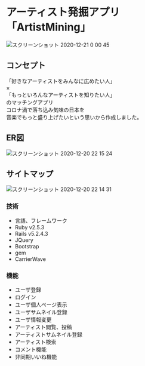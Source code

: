 # アーティスト発掘アプリ「ArtistMining」
![スクリーンショット 2020-12-21 0 00 45](https://user-images.githubusercontent.com/65433193/102716499-a10d9080-431f-11eb-9656-9ac684bd3772.png)

## コンセプト
「好きなアーティストをみんなに広めたい人」<br>
×<br>
「もっといろんなアーティストを知りたい人」<br>
のマッチングアプリ<br>
コロナ渦で落ち込み気味の日本を<br>
音楽でもっと盛り上げたいという思いから作成しました。<br>

## ER図
![スクリーンショット 2020-12-20 22 15 24](https://user-images.githubusercontent.com/65433193/102714551-9ef10500-4312-11eb-8e41-0fc3ae0748c8.png)

## サイトマップ
![スクリーンショット 2020-12-20 22 14 31](https://user-images.githubusercontent.com/65433193/102714516-59ccd300-4312-11eb-96f5-161d92979dde.png)

### 技術
- 言語、フレームワーク 
 - Ruby v2.5.3
 - Rails v5.2.4.3
 - JQuery
 - Bootstrap
- gem
 - CarrierWave

### 機能
- ユーザ登録
- ログイン
- ユーザ個人ページ表示
- ユーザサムネイル登録
- ユーザ情報変更
- アーティスト閲覧、投稿
- アーティストサムネイル登録
- アーティスト検索
- コメント機能
- 非同期いいね機能


